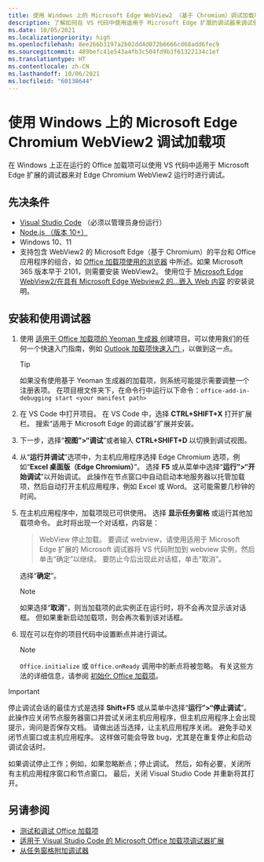 ```yaml
---
title: 使用 Windows 上的 Microsoft Edge WebView2 （基于 Chromium）调试加载项
description: 了解如何在 VS 代码中使用适用于 Microsoft Edge 扩展的调试器来调试使用 Microsoft Edge WebView2（基于 Chromium）的 Office 加载项。
ms.date: 10/05/2021
ms.localizationpriority: high
ms.openlocfilehash: 8ee266b3197a2b02dd4d072b6666cd68add6fec9
ms.sourcegitcommit: 489befc41e543a4fb3c504fd9b3f61322134c1ef
ms.translationtype: HT
ms.contentlocale: zh-CN
ms.lasthandoff: 10/06/2021
ms.locfileid: "60138644"
---
```

# <a name="debug-add-ins-on-windows-using-edge-chromium-webview2"></a>使用 Windows 上的 Microsoft Edge Chromium WebView2 调试加载项

在 Windows 上正在运行的 Office 加载项可以使用 VS 代码中适用于 Microsoft Edge 扩展的调试器来对 Edge Chromium WebView2 运行时进行调试。

## <a name="prerequisites"></a>先决条件

- [Visual Studio Code](https://code.visualstudio.com/) （必须以管理员身份运行）
- [Node.js （版本 10+）](https://nodejs.org/)
- Windows 10、11
- 支持包含 WebView2 的 Microsoft Edge（基于 Chromium）的平台和 Office 应用程序的组合，如 [ Office 加载项使用的浏览器](../concepts/browsers-used-by-office-web-add-ins.md) 中所述。如果 Microsoft 365 版本早于 2101，则需要安装 WebView2。 使用位于 [Microsoft Edge WebView2/在具有 Microsoft Edge Webview2 的...嵌入 Web 内容](https://developer.microsoft.com/microsoft-edge/webview2/) 的安装说明。

## <a name="install-and-use-the-debugger"></a>安装和使用调试器

1. 使用 [ 适用于 Office 加载项的 Yeoman 生成器 ](https://github.com/OfficeDev/generator-office) 创建项目。可以使用我们的任何一个快速入门指南，例如 [Outlook 加载项快速入门 ](../quickstarts/outlook-quickstart.md)，以做到这一点。

    > [!TIP]
    > 如果没有使用基于 Yeoman 生成器的加载项，则系统可能提示需要调整一个注册表项。 在项目根文件夹下，在命令行中运行以下命令：`office-add-in-debugging start <your manifest path>`

1. 在 VS Code 中打开项目。 在 VS Code 中，选择 **CTRL+SHIFT+X** 打开扩展栏。 搜索“适用于 Microsoft Edge 的调试器”扩展并安装。

1. 下一步，选择“**视图”>“调试**”或者输入 **CTRL+SHIFT+D** 以切换到调试视图。

1. 从“**运行并调试**”选项中，为主机应用程序选择 Edge Chromium 选项，例如“**Excel 桌面版（Edge Chromium）**”。 选择 **F5** 或从菜单中选择“**运行”>“开始调试**”以开始调试。 此操作在节点窗口中自动启动本地服务器以托管加载项，然后自动打开主机应用程序，例如 Excel 或 Word。 这可能需要几秒钟的时间。

1. 在主机应用程序中，加载项现已可供使用。 选择 **显示任务窗格** 或运行其他加载项命令。 此时将出现一个对话框，内容是：

   > WebView 停止加载。
   > 要调试 webview，请使用适用于 Microsoft Edge 扩展的 Microsoft 调试器将 VS 代码附加到 webview 实例，然后单击“确定”以继续。 要防止今后出现此对话框，单击“取消”。

   选择“**确定**”。

   > [!NOTE]
   > 如果选择“**取消**”，则当加载项的此实例正在运行时，将不会再次显示该对话框。 但如果重新启动加载项，则会再次看到该对话框。

1. 现在可以在你的项目代码中设置断点并进行调试。

   > [!NOTE]
   > `Office.initialize` 或 `Office.onReady` 调用中的断点将被忽略。 有关这些方法的详细信息，请参阅 [初始化 Office 加载项](../develop/initialize-add-in.md)。

> [!IMPORTANT]
> 停止调试会话的最佳方式是选择 **Shift+F5** 或从菜单中选择“**运行”>“停止调试**”。 此操作应关闭节点服务器窗口并尝试关闭主机应用程序，但主机应用程序上会出现提示，询问是否保存文档。 请做出适当选择，让主机应用程序关闭。 避免手动关闭节点窗口或主机应用程序。 这样做可能会导致 bug，尤其是在重复停止和启动调试会话时。
>
> 如果调试停止工作；例如，如果忽略断点；停止调试。 然后，如有必要，关闭所有主机应用程序窗口和节点窗口。 最后，关闭 Visual Studio Code 并重新将其打开。

## <a name="see-also"></a>另请参阅

- [测试和调试 Office 加载项](test-debug-office-add-ins.md)
- [适用于 Visual Studio Code 的 Microsoft Office 加载项调试器扩展](debug-with-vs-extension.md)
- [从任务窗格附加调试器](attach-debugger-from-task-pane.md)
